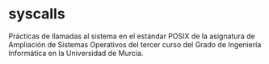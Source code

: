 # syscalls

Prácticas de llamadas al sistema en el estándar POSIX de la asignatura de Ampliación de Sistemas Operativos del tercer curso del Grado de Ingeniería Informática en la Universidad de Murcia.
